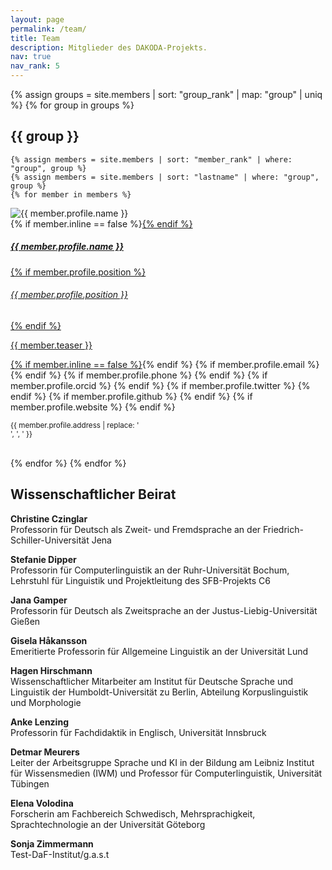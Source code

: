 ```yaml
---
layout: page
permalink: /team/
title: Team
description: Mitglieder des DAKODA-Projekts.
nav: true
nav_rank: 5
---
```


{% assign groups = site.members | sort: "group_rank" | map: "group" | uniq %}
{% for group in groups %}
## {{ group }}

    {% assign members = site.members | sort: "member_rank" | where: "group", group %}
    {% assign members = site.members | sort: "lastname" | where: "group", group %}
    {% for member in members %}
<p>
    <div class="card {% if member.inline == false %}hoverable{% endif %}">
        <div class="row no-gutters">
            <div class="col-sm-4 col-md-3">
                <img src="{{ '/assets/img/' | append: member.profile.image | relative_url }}" class="img-fluid" alt="{{ member.profile.name }}" />
            </div>
            <div class="team col-sm-8 col-md-9">
                <div class="card-body">
                    {% if member.inline == false %}<a href="{{ member.url | relative_url }}">{% endif %}
                    <h5 class="card-title">{{ member.profile.name }}</h5>
                    {% if member.profile.position %}<h6 class="card-subtitle mb-2 text-muted">{{ member.profile.position }}</h6>{% endif %}
                    <p class="card-text">
                        {{ member.teaser }}
                    </p>
                    {% if member.inline == false %}</a>{% endif %}
                    {% if member.profile.email %}
                        <a href="mailto:{{ member.profile.email }}" class="card-link"><i class="fas fa-envelope"></i></a>
                    {% endif %}
                    {% if member.profile.phone %}
                        <a href="tel:{{ member.profile.phone }}" class="card-link"><i class="fas fa-phone"></i></a>
                    {% endif %}
                    {% if member.profile.orcid %}
                        <a href="https://orcid.org/{{ member.profile.orcid }}" class="card-link" target="_blank"><i class="fab fa-orcid"></i></a>
                    {% endif %}
                    {% if member.profile.twitter %}
                        <a href="https://twitter.com/{{ member.profile.twitter }}" class="card-link" target="_blank"><i class="fab fa-twitter"></i></a>
                    {% endif %}
                    {% if member.profile.github %}
                        <a href="https://github.com/{{ member.profile.github }}" class="card-link" target="_blank"><i class="fab fa-github"></i></a>
                    {% endif %}
                    {% if member.profile.website %}
                        <a href="{{ member.profile.website }}" class="card-link" target="_blank"><i class="fas fa-globe"></i></a>
                    {% endif %}
                    <p class="card-text">
                        <small class="test-muted"><i class="fas fa-thumbtack"></i> {{ member.profile.address | replace: '<br />', ', ' }}</small>
                    </p>
                </div>
            </div>
        </div>
    </div>
</p>
<br/>
    {% endfor %}
{% endfor %}

## Wissenschaftlicher Beirat
**Christine Czinglar** <br>
Professorin für Deutsch als Zweit- und Fremdsprache an der Friedrich-Schiller-Universität Jena

**Stefanie Dipper** <br>
Professorin für Computerlinguistik an der Ruhr-Universität Bochum, Lehrstuhl für Linguistik und Projektleitung des SFB-Projekts C6

**Jana Gamper** <br>
Professorin für Deutsch als Zweitsprache an der Justus-Liebig-Universität Gießen

**Gisela Håkansson** <br>
Emeritierte Professorin für Allgemeine Linguistik an der Universität Lund

**Hagen Hirschmann** <br>
Wissenschaftlicher Mitarbeiter am Institut für Deutsche Sprache und Linguistik der Humboldt-Universität zu Berlin, Abteilung Korpuslinguistik und Morphologie

**Anke Lenzing** <br>
Professorin für Fachdidaktik in Englisch, Universität Innsbruck

**Detmar Meurers** <br>
Leiter der Arbeitsgruppe Sprache und KI in der Bildung am Leibniz Institut für Wissensmedien (IWM) und Professor für Computerlinguistik, Universität Tübingen

**Elena Volodina** <br>
Forscherin am Fachbereich Schwedisch, Mehrsprachigkeit, Sprachtechnologie an der Universität Göteborg

**Sonja Zimmermann** <br>
Test-DaF-Institut/g.a.s.t
